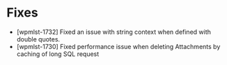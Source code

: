 # Fixes
* [wpmlst-1732] Fixed an issue with string context when defined with double quotes.
* [wpmlst-1730] Fixed performance issue when deleting Attachments by caching of long SQL request